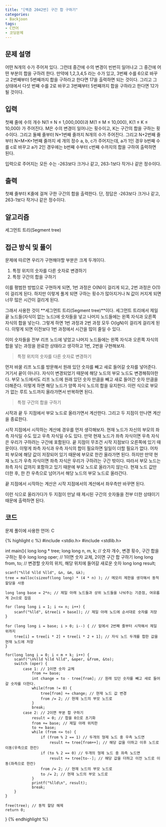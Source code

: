 ```yaml
---
title: "[백준 2042번] 구간 합 구하기"
categories:
- Backjoon
tags:
- C언어
- 코딩문제
---
```


## 문제 설명

어떤 N개의 수가 주어져 있다. 그런데 중간에 수의 변경이 빈번히 일어나고 그 중간에 어떤 부분의 합을 구하려 한다. 만약에 1,2,3,4,5 라는 수가 있고, 3번째 수를 6으로 바꾸고 2번째부터 5번째까지 합을 구하라고 한다면 17을 출력하면 되는 것이다. 그리고 그 상태에서 다섯 번째 수를 2로 바꾸고 3번째부터 5번째까지 합을 구하라고 한다면 12가 될 것이다.

## 입력

첫째 줄에 수의 개수 N(1 ≤ N ≤ 1,000,000)과 M(1 ≤ M ≤ 10,000), K(1 ≤ K ≤ 10,000) 가 주어진다. M은 수의 변경이 일어나는 횟수이고, K는 구간의 합을 구하는 횟수이다. 그리고 둘째 줄부터 N+1번째 줄까지 N개의 수가 주어진다. 그리고 N+2번째 줄부터 N+M+K+1번째 줄까지 세 개의 정수 a, b, c가 주어지는데, a가 1인 경우 b번째 수를 c로 바꾸고 a가 2인 경우에는 b번째 수부터 c번째 수까지의 합을 구하여 출력하면 된다.

입력으로 주어지는 모든 수는 -263보다 크거나 같고, 263-1보다 작거나 같은 정수이다.

## 출력

첫째 줄부터 K줄에 걸쳐 구한 구간의 합을 출력한다. 단, 정답은 -263보다 크거나 같고, 263-1보다 작거나 같은 정수이다.

## 알고리즘

세그먼트 트리(Segment tree)

## 접근 방식 및 풀이

문제에 따르면 우리가 구현해야할 부분은 크게 두개이다.

1. 특정 위치의 숫자를 다른 숫자로 변경하기
2. 특정 구간의 합을 구하기

이를 평범한 방법으로 구현하게 되면, 1번 과정은 O(N)이 걸리게 되고, 2번 과정은 O(1)이 걸리게 된다. 하지만 이렇게 풀게 되면 구하는 횟수가 많아지거나 N 값이 커지게 되면 너무 많은 시간이 걸리게 된다.

그래서 사용한 것이 **세그먼트 트리(Segment tree)**이다. 세그먼트 트리에서 제일 끝 노드들(자식이 없는 노드)에 숫자들을 넣고 나머지 노드들에는 왼쪽 자식과 오른쪽 자식의 합을 넣는다. 그렇게 하면 1번 과정과 2번 과정 모두 O(lgN)이 걸리게 걸리게 된다. 이렇게 되면 이전보다 1번 과정에서 시간을 많이 줄일 수 있다.

이미 숫자들을 전부 리프 노드에 넣었고 나머지 노드들에는 왼쪽 자식과 오른쪽 자식의 합을 넣는 과정을 완료한 상태라고 생각하고 1번, 2번을 구현해보자.

> 특정 위치의 숫자를 다른 숫자로 변경하기

먼저 바꿀 리프 노드를 방문해서 원래 있던 숫자를 빼고 새로 들어갈 숫자를 넣어준다. 거기서 끝이 아니다. 자식이 변경되었기 때문에 해당 노드의 부모 노드도 변경해줘야한다. 부모 노드에서도 리프 노드에 원래 있던 숫자 만큼을 빼고 새로 들어간 숫자 만큼을 더해준다. 이렇게 하면 해당 노드가 양쪽 자식 노드의 합을 유지한다. 이런 식으로 부모가 없는 루트 노드까지 올라가면서 반복하면 된다.

> 특정 구간의 합을 구하기

시작과 끝 두 지점에서 부모 노드로 올라가면서 계산한다. 그리고 두 지점이 만나면 계산을 종료한다.

시작 지점에서 시작하는 계산에 경우를 먼저 생각해보자. 현재 노드가 자신의 부모의 좌측 자식일 수도 있고 우측 자식일 수도 있다.
만약 현재 노드가 좌측 자식이면 우측 자식은 우리가 구하려는 구간에 포함된다. 끝 지점이 무조건 시작 지점보다 오른쪽에 있기 때문이다. 이렇게 좌측 자식과 우측 자식의 합이 필요하면 일일이 더할 필요가 없다. 어차피 부모에 해당 값이 저장되어 있기 때문에 부모로 한칸 올라가면 된다.
하지만 만약 현재 노드가 우측 자식이면 좌측 자식은 우리가 구하려는 구간 밖이다. 따라서 부모 노드는 좌측 자식 값까지 포함하고 있기 때문에 부모 노드로 올라가지 않는다. 현재 노드 값만 더한 후, 한 칸 우측으로 넘어가서 해당 노드의 부모 노드로 올라간다.

끝 지점에서 시작하는 계산은 시작 지점에서의 계산에서 좌우측만 바꾸면 된다.

이런 식으로 올라가다가 두 지점이 만날 때 제시된 구간의 숫자들을 전부 더한 상태이기 때문에 출력하면 된다.

## 코드
문제 풀이에 사용한 언어: C

{% highlight c %}
#include <stdio.h>
#include <stdlib.h>

int
main(){
    long long * tree;
    long long n, m, k; // 숫자 개수, 변경 횟수, 구간 합을 구하는 횟수
    long long oper; // 1이면 숫자 교체, 2이면 구간 합 구하기
    long long from, to; // 변경할 숫자의 위치, 해당 위치에 들어갈 새로운 숫자
    long long result;

    scanf("%lld %lld %lld", &n, &m, &k);
    tree = malloc(sizeof(long long) * (4 * n) ); // 메모리 제한을 생각해서 동적 할당을 사용
    
    long long base = 2*n; // 제일 아래 노드들과 상위 노드들을 나눠주는 기준점, 여유롭게 2n으로 잡음
    
    for (long long i = 1; i <= n; i++) {
        scanf("%lld", &tree[i + base]); // 제일 아래 노드에 순서대로 숫자를 저장
    }
    
    for (long long i = base; i > 0; i--) { // 밑에서 2번째 줄부터 시작해서 제일 위까지
        tree[i] = tree[i * 2] + tree[i * 2 + 1]; // 자식 노드 두개를 합한 값을 현재 노드에 저장
    }
    
    for(long long i = 0; i < m + k; i++) {
        scanf("\n%lld %lld %lld", &oper, &from, &to);
        switch (oper) {
            case 1: // 1이면 숫자 교체
                from += base;
                int change = to - tree[from]; // 원래 있던 숫자를 빼고 새로 들어갈 숫자를 더한다.
                while(from != 0) {
                    tree[from] += change; // 현재 노드 값 변경
                    from /= 2; // 현재 노드의 부모 노드로
                }
                break;
            case 2: // 2이면 부분 합 구하기
                result = 0; // 합을 0으로 초기화
                from += base; // 제일 아래 위치한
                to += base;
                while (from <= to) {
                    if (from % 2 == 1) // 두개의 형제 노드 중 우측 노드면
                        result += tree[from++]; // 해당 값을 더하고 이후 노드로 이동(우측으로 한칸)
                    if (to % 2 == 0) // 두개의 형제 노드 중 좌측 노드면
                        result += tree[to--]; // 해당 값을 더하고 이전 노드로 이동(좌측으로 한칸)
                    from /= 2; // 현재 노드의 부모 노드로
                    to /= 2; // 현재 노드의 부모 노드로
                }
                printf("%lld\n", result);
                break;
        }
    }
    
    free(tree); // 동적 할당 해제
    return 0;
}
{% endhighlight %}
